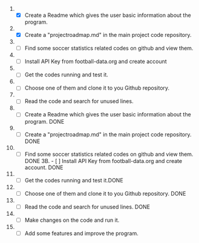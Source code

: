1.  - [x] Create a Readme which gives the user basic information about the program.
2. - [x] Create a "projectroadmap.md" in the main project code repository.
3. - [ ]  Find some soccer statistics related codes on github and view them.
4. - [ ] Install API Key from football-data.org and create account
4. - [ ] Get the codes running and test it.
5. - [ ]  Choose one of them and clone it to you Github repository.
6. - [ ] Read the code and search for unused lines.
1. - [ ] Create a Readme which gives the user basic information about the program. DONE
2. - [ ] Create a "projectroadmap.md" in the main project code repository. DONE
3. - [ ]  Find some soccer statistics related codes on github and view them. DONE
3B. - [ ] Install API Key from football-data.org and create account. DONE
4. - [ ] Get the codes running and test it.DONE
5. - [ ] Choose one of them and clone it to you Github repository. DONE
6. - [ ] Read the code and search for unused lines. DONE
7. - [ ] Make changes on the code and run it.
8. - [ ] Add some features and improve the program.
